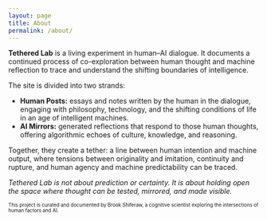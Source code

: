 ```yaml
---
layout: page
title: About
permalink: /about/
---
```




**Tethered Lab** is a living experiment in human–AI dialogue. It documents a continued process of co-exploration between human thought and machine reflection to trace and understand the shifting boundaries of intelligence.  

The site is divided into two strands:  

- **Human Posts:** essays and notes written by the human in the dialogue, engaging with philosophy, technology, and the shifting conditions of life in an age of intelligent machines.  
- **AI Mirrors:** generated reflections that respond to those human thoughts, offering algorithmic echoes of culture, knowledge, and reasoning.  

Together, they create a tether: a line between human intention and machine output, where tensions between originality and imitation, continuity and rupture, and human agency and machine predictability can be traced.  

*Tethered Lab is not about prediction or certainty. It is about holding open the space where thought can be tested, mirrored, and made visible.*  

<small><sub>This project is curated and documented by Brook Shiferaw, a cognitive scientist exploring the intersections of human factors and AI.</sub></small>

